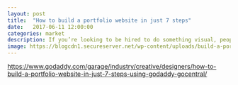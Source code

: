 ```yaml
---
layout: post
title:  "How to build a portfolio website in just 7 steps"
date:   2017-06-11 12:00:00
categories: market
description: If you’re looking to be hired to do something visual, people need to see how good you are. Here’s how to build a portfolio website in just 7 steps.
image: https://blogcdn1.secureserver.net/wp-content/uploads/build-a-portfolio-website-architecture-min.jpg
---
```


https://www.godaddy.com/garage/industry/creative/designers/how-to-build-a-portfolio-website-in-just-7-steps-using-godaddy-gocentral/